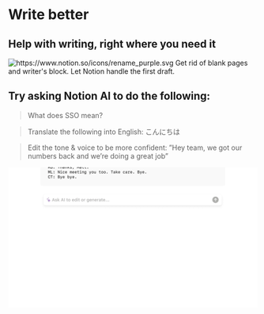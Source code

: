 # Write better

## Help with writing, right where you need it

<aside>
<img src="https://www.notion.so/icons/rename_purple.svg" alt="https://www.notion.so/icons/rename_purple.svg" width="40px" /> Get rid of blank pages and writer's block. Let Notion handle the first draft.

</aside>

## Try asking Notion AI to do the following:

> What does SSO mean?
> 

> Translate the following into English: 
こんにちは
> 

> Edit the tone & voice to be more confident: 
”Hey team, we got our numbers back and we’re doing a great job”
> 

![write-better.gif](../Getting%20Started%20with%20Notion%20AI%2013ffaa2a7b8a80cfa891eca05afae917/Write%20better%2013ffaa2a7b8a81ed88e0f60c15c993d1/write-better.gif)